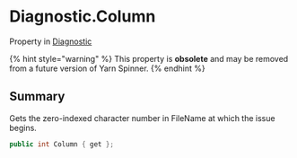 # Diagnostic.Column

Property in [Diagnostic](/api/csharp/yarn.compiler.diagnostic.md)

{% hint style="warning" %}
This property is <b>obsolete</b> and may be removed from a future version of Yarn Spinner.
{% endhint %}

## Summary


Gets the zero-indexed character number in FileName at which the
issue begins.


```csharp
public int Column { get };
```

